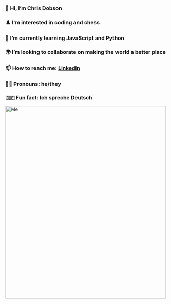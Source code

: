 ### 👋 Hi, I’m Chris Dobson
### ♟️ I'm interested in coding and chess
### 🐍 I’m currently learning JavaScript and Python
### 🌍 I’m looking to collaborate on making the world a better place
### 📫 How to reach me: [LinkedIn](https://www.linkedin.com/in/christopher-d-572004256/)
### 🏳️‍🌈 Pronouns: he/they
### 🇩🇪 Fun fact: Ich spreche Deutsch
 <img
      src="Me.jpg"
      alt="Me"
      width="500"
      height="600" />
